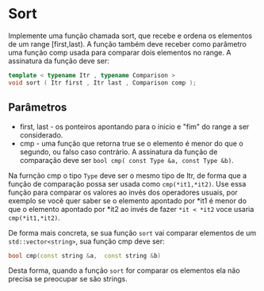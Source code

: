 # Sort

Implemente uma função chamada sort, que recebe e ordena os elementos de um range \[first,last). A função também deve receber como parâmetro
uma função comp usada para comparar dois elementos no range. A assinatura da função deve ser:
```c++
template < typename Itr , typename Comparison >
void sort ( Itr first , Itr last , Comparison comp );
```

## Parâmetros
- first, last - os ponteiros apontando para o inicio e "fim" do range a ser considerado.
- cmp - uma função que retorna true se o elemento é menor do que o segundo, ou falso caso contrário. A assinatura da função de comparação
deve ser ``bool cmp( const Type &a, const Type &b)``.

Na furnção cmp o tipo `Type` deve ser o mesmo tipo de Itr, de forma que a função de comparação possa ser usada como `cmp(*it1,*it2)`. Use essa função para
comparar os valores ao invés dos operadores usuais, por exemplo se você quer saber se o elemento apontado por \*it1 é menor do que o elemento apontado por \*it2
ao invés de fazer ``*it < *it2`` voce usaria ``cmp(*it1,*it2)``.

De forma mais concreta, se sua função ``sort`` vai comparar elementos de um ``std::vector<string>``, sua função cmp deve ser:
```c++
bool cmp(const string &a,  const string &b)
```
Desta forma, quando a função ``sort`` for comparar os elementos ela não precisa se preocupar se são strings.